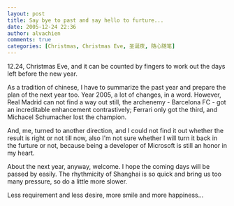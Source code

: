 ```yaml
---
layout: post
title: Say bye to past and say hello to furture...
date: 2005-12-24 22:36
author: alvachien
comments: true
categories: [Christmas, Christmas Eve, 圣诞夜, 随心随笔]
---
```


12.24, Christmas Eve, and it can be counted by fingers to work out the days left before the new year.
 
As a tradition of chinese, I have to summarize the past year and prepare the plan of the next year too. Year 2005, a lot of changes, in a word. However, Real Madrid can not find a way out still, the archenemy - Barcelona FC - got an increditable enhancement contrastively; Ferrari only got the third, and Michacel Schumacher lost the champion. 

And, me, turned to another direction, and I could not find it out whether the result is right or not till now, also I'm not sure whether I will turn it back in the furture or not, because being a developer of Microsoft is still an honor in my heart.
 
About the next year, anyway, welcome. I hope the coming days will be passed by easily. The rhythmicity of Shanghai is so quick and bring us too many pressure, so do a little more slower.
 
Less requirement and less desire, more smile and more happiness...

